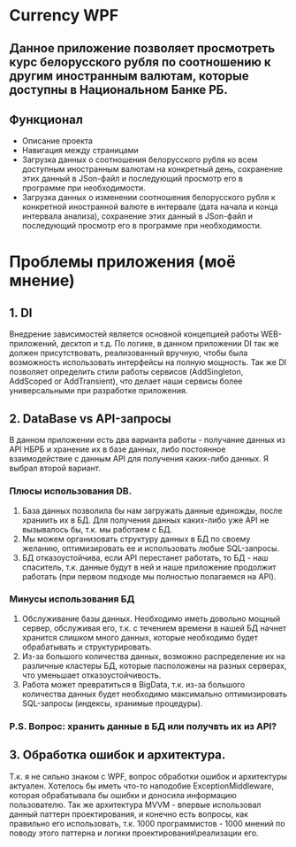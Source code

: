 # Currency WPF
## Данное приложение позволяет просмотреть курс белорусского рубля по соотношению к другим иностранным валютам, которые доступны в Национальном Банке РБ.
## Функционал
- Описание проекта
- Навигация между страницами
- Загрузка данных о соотношения белорусского рубля ко всем доступным иностранным валютам на конкретный день, сохранение этих данный в JSon-файл и последующий просмотр его в программе при необходимости.
- Загрузка данных о изменении соотношения белорусского рубля к конкретной иностранной валюте в интервале (дата начала и конца интервала анализа), сохранение этих данный в JSon-файл и последующий просмотр его в программе при необходимости.
# Проблемы приложения (моё мнение)
## 1. DI
Внедрение зависимостей является основной концепцией работы WEB-приложений, десктоп и т.д. По логике, в данном приложении DI так же должен присутствовать, реализованный вручную, чтобы была возможность использовать интерфейсы на полную мощность. Так же DI позволяет определить стили работы сервисов (AddSingleton, AddScoped or AddTransient), что делает наши сервисы более универсальными при разработке приложения.
## 2. DataBase vs API-запросы
В данном приложении есть два варианта работы - получание данных из API НБРБ и хранение их в базе данных, либо постоянное взаимодействие с данным API для получения каких-либо данных. Я выбрал второй вариант.
### Плюсы использования DB.
1. База данных позволила бы нам загружать данные единожды, после храниить их в БД. Для получения данных каких-либо уже API не вызывалось бы, т.к. мы работаем с БД.
2. Мы можем организовать структуру данных в БД по своему желанию, оптимизировать ее и использовать любые SQL-запросы.
3. БД отказоустойчива, если API перестанет работать, то БД - наш спаситель, т.к. данные будут в ней и наше приложение продолжит работать (при первом подходе мы полностью полагаемся на API).
### Минусы использования БД
1. Обслуживание базы данных. Необходимо иметь довольно мощный сервер, обслуживая его, т.к. с течением времени в нашей БД начнет хранится слишком много данных, которые необходимо будет обрабатывать и структурировать.
2. Из-за большого количества данных, возможно распределение их на различные кластеры БД, которые пасположены на разных серверах, что уменьшает отказоустойчивость.
3. Работа может превратиться в BigData, т.к. из-за большого количества данных будет необходимо максимально оптимизировать SQL-запросы (индексы, хранимые процедуры).
### P.S. Вопрос: хранить данные в БД или получвть их из API?
## 3. Обработка ошибок и архитектура.
Т.к. я не сильно знаком с WPF, вопрос обработки ошибок и архитектуры актуален. Хотелось бы иметь что-то наподобие ExceptionMiddleware, которая обрабатывала бы ошибки и доносила информацию пользователю. Так же архитектура MVVM - впервые использовал данный паттерн проектирования, и конечно есть вопросы, как правильно его использовать, т.к. 1000 программистов - 1000 мнений по поводу этого паттерна и логики проектирования\реализации его.
